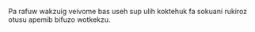 Pa rafuw wakzuig veivome bas useh sup ulih koktehuk fa sokuani rukiroz otusu apemib bifuzo wotkekzu.